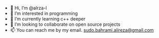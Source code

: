 - 👋 Hi, I’m @alrza-l
- 👀 I’m interested in programming
- 🌱 I’m currently learning c++ deeper
- 💞️ I’m looking to collaborate on open source projects
- 📫 You can reach me by my email. sudo.bahrami.alireza@gmail.com

<!---
alrza-l/alrza-l is a ✨ special ✨ repository because its `README.md` (this file) appears on your GitHub profile.
You can click the Preview link to take a look at your changes.
--->

